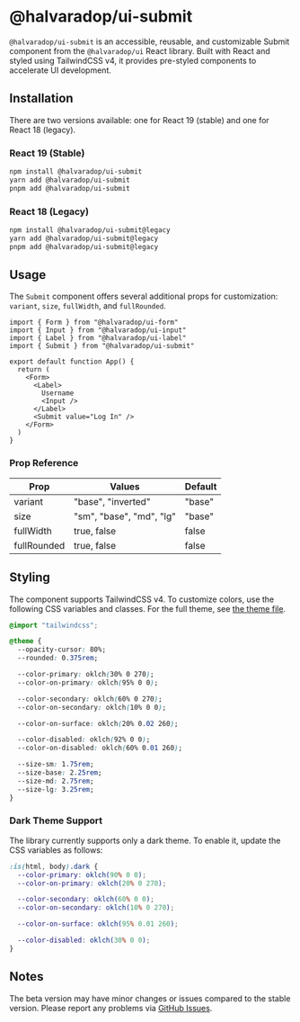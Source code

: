 # @halvaradop/ui-submit

`@halvaradop/ui-submit` is an accessible, reusable, and customizable Submit component from the `@halvaradop/ui` React library. Built with React and styled using TailwindCSS v4, it provides pre-styled components to accelerate UI development.

## Installation

There are two versions available: one for React 19 (stable) and one for React 18 (legacy).

### React 19 (Stable)

```bash
npm install @halvaradop/ui-submit
yarn add @halvaradop/ui-submit
pnpm add @halvaradop/ui-submit
```

### React 18 (Legacy)

```bash
npm install @halvaradop/ui-submit@legacy
yarn add @halvaradop/ui-submit@legacy
pnpm add @halvaradop/ui-submit@legacy
```

## Usage

The `Submit` component offers several additional props for customization: `variant`, `size`, `fullWidth`, and `fullRounded`.

```tsx
import { Form } from "@halvaradop/ui-form"
import { Input } from "@halvaradop/ui-input"
import { Label } from "@halvaradop/ui-label"
import { Submit } from "@halvaradop/ui-submit"

export default function App() {
  return (
    <Form>
      <Label>
        Username
        <Input />
      </Label>
      <Submit value="Log In" />
    </Form>
  )
}
```

### Prop Reference

| Prop        | Values                   | Default |
| ----------- | ------------------------ | ------- |
| variant     | "base", "inverted"       | "base"  |
| size        | "sm", "base", "md", "lg" | "base"  |
| fullWidth   | true, false              | false   |
| fullRounded | true, false              | false   |

## Styling

The component supports TailwindCSS v4. To customize colors, use the following CSS variables and classes. For the full theme, see [the theme file](https://github.com/halvaradop/ui/blob/master/tailwind.css).

```css
@import "tailwindcss";

@theme {
  --opacity-cursor: 80%;
  --rounded: 0.375rem;

  --color-primary: oklch(30% 0 270);
  --color-on-primary: oklch(95% 0 0);

  --color-secondary: oklch(60% 0 270);
  --color-on-secondary: oklch(10% 0 0);

  --color-on-surface: oklch(20% 0.02 260);

  --color-disabled: oklch(92% 0 0);
  --color-on-disabled: oklch(60% 0.01 260);

  --size-sm: 1.75rem;
  --size-base: 2.25rem;
  --size-md: 2.75rem;
  --size-lg: 3.25rem;
}
```

### Dark Theme Support

The library currently supports only a dark theme. To enable it, update the CSS variables as follows:

```css
:is(html, body).dark {
  --color-primary: oklch(90% 0 0);
  --color-on-primary: oklch(20% 0 270);

  --color-secondary: oklch(60% 0 0);
  --color-on-secondary: oklch(10% 0 270);

  --color-on-surface: oklch(95% 0.01 260);

  --color-disabled: oklch(30% 0 0);
}
```

## Notes

The beta version may have minor changes or issues compared to the stable version. Please report any problems via [GitHub Issues](https://github.com/halvaradop/ui/issues).
